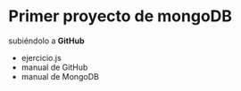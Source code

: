 # Primer  proyecto de mongoDB
subiéndolo a **GitHub**
* ejercicio.js
* manual de GitHub
* manual de MongoDB 